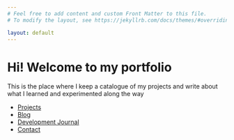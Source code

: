 ```yaml
---
# Feel free to add content and custom Front Matter to this file.
# To modify the layout, see https://jekyllrb.com/docs/themes/#overriding-theme-defaults

layout: default
---
```


<h1>Hi! Welcome to my portfolio</h1>
<p>This is the place where I keep a catalogue of my projects and write about what I learned and experimented along the way</p>

<nav>
    <ul>
        <li><a href="projects.html">Projects</a></li>
        <li><a href="blog.html">Blog</a></li>
        <li><a href="journal.html">Development Journal</a></li>
        <li><a href="contact.html">Contact</a></li>
    </ul>
</nav>
